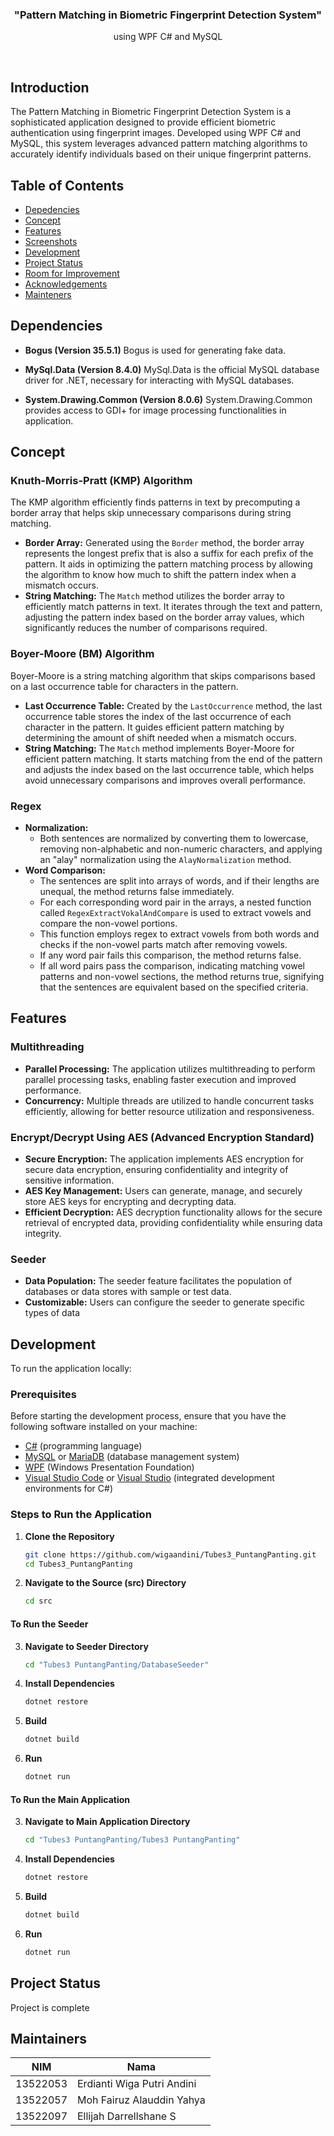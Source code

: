 <p align="center">
    <h3 align="center">"Pattern Matching in Biometric Fingerprint Detection System"</h3>
</p>

<p align="center">using WPF C# and MySQL</p>

<br/>

## Introduction

The Pattern Matching in Biometric Fingerprint Detection System is a sophisticated application designed to provide efficient biometric authentication using fingerprint images. Developed using WPF C# and MySQL, this system leverages advanced pattern matching algorithms to accurately identify individuals based on their unique fingerprint patterns.

## Table of Contents

- [Depedencies](#depedencies)
- [Concept](#concept)
- [Features](#features)
- [Screenshots](#screenshots)
- [Development](#development)
- [Project Status](#project-status)
- [Room for Improvement](#room-for-improvement)
- [Acknowledgements](#acknowledgements)
- [Mainteners](#mainteners)


## Dependencies

- **Bogus (Version 35.5.1)**
  Bogus is used for generating fake data.

- **MySql.Data (Version 8.4.0)**
  MySql.Data is the official MySQL database driver for .NET, necessary for interacting with MySQL databases.

- **System.Drawing.Common (Version 8.0.6)**
  System.Drawing.Common provides access to GDI+ for image processing functionalities in application.


## Concept

### Knuth-Morris-Pratt (KMP) Algorithm

The KMP algorithm efficiently finds patterns in text by precomputing a border array that helps skip unnecessary comparisons during string matching.

- **Border Array:** Generated using the `Border` method, the border array represents the longest prefix that is also a suffix for each prefix of the pattern. It aids in optimizing the pattern matching process by allowing the algorithm to know how much to shift the pattern index when a mismatch occurs.
- **String Matching:** The `Match` method utilizes the border array to efficiently match patterns in text. It iterates through the text and pattern, adjusting the pattern index based on the border array values, which significantly reduces the number of comparisons required.

### Boyer-Moore (BM) Algorithm

Boyer-Moore is a string matching algorithm that skips comparisons based on a last occurrence table for characters in the pattern.

- **Last Occurrence Table:** Created by the `LastOccurrence` method, the last occurrence table stores the index of the last occurrence of each character in the pattern. It guides efficient pattern matching by determining the amount of shift needed when a mismatch occurs.
- **String Matching:** The `Match` method implements Boyer-Moore for efficient pattern matching. It starts matching from the end of the pattern and adjusts the index based on the last occurrence table, which helps avoid unnecessary comparisons and improves overall performance.


### Regex
- **Normalization:**
   - Both sentences are normalized by converting them to lowercase, removing non-alphabetic and non-numeric characters, and applying an "alay" normalization using the `AlayNormalization` method.
- **Word Comparison:**
   - The sentences are split into arrays of words, and if their lengths are unequal, the method returns false immediately.
   - For each corresponding word pair in the arrays, a nested function called `RegexExtractVokalAndCompare` is used to extract vowels and compare the non-vowel portions.
   - This function employs regex to extract vowels from both words and checks if the non-vowel parts match after removing vowels.
   - If any word pair fails this comparison, the method returns false.
   - If all word pairs pass the comparison, indicating matching vowel patterns and non-vowel sections, the method returns true, signifying that the sentences are equivalent based on the specified criteria.


## Features

### Multithreading

- **Parallel Processing:** The application utilizes multithreading to perform parallel processing tasks, enabling faster execution and improved performance.
- **Concurrency:** Multiple threads are utilized to handle concurrent tasks efficiently, allowing for better resource utilization and responsiveness.

### Encrypt/Decrypt Using AES (Advanced Encryption Standard)

- **Secure Encryption:** The application implements AES encryption for secure data encryption, ensuring confidentiality and integrity of sensitive information.
- **AES Key Management:** Users can generate, manage, and securely store AES keys for encrypting and decrypting data.
- **Efficient Decryption:** AES decryption functionality allows for the secure retrieval of encrypted data, providing confidentiality while ensuring data integrity.

### Seeder

- **Data Population:** The seeder feature facilitates the population of databases or data stores with sample or test data.
- **Customizable:** Users can configure the seeder to generate specific types of data


## Development

To run the application locally:

### Prerequisites

Before starting the development process, ensure that you have the following software installed on your machine:

- [C#](https://docs.microsoft.com/en-us/dotnet/csharp/) (programming language)
- [MySQL](https://dev.mysql.com/doc/) or [MariaDB](https://mariadb.org/) (database management system)
- [WPF](https://docs.microsoft.com/en-us/dotnet/desktop/wpf/) (Windows Presentation Foundation)
- [Visual Studio Code](https://code.visualstudio.com/) or [Visual Studio](https://visualstudio.microsoft.com/) (integrated development environments for C#)

### Steps to Run the Application

1. **Clone the Repository**

    ```bash
    git clone https://github.com/wigaandini/Tubes3_PuntangPanting.git
    cd Tubes3_PuntangPanting
    ```

2. **Navigate to the Source (src) Directory**

    ```bash
    cd src
    ```

#### To Run the Seeder

3. **Navigate to Seeder Directory**

    ```bash
    cd "Tubes3 PuntangPanting/DatabaseSeeder"
    ```

4. **Install Dependencies**

    ```bash
    dotnet restore
    ```

5. **Build**

    ```bash
    dotnet build
    ```

6. **Run**

    ```bash
    dotnet run
    ```

#### To Run the Main Application

3. **Navigate to Main Application Directory**

    ```bash
    cd "Tubes3 PuntangPanting/Tubes3 PuntangPanting"
    ```

4. **Install Dependencies**

    ```bash
    dotnet restore
    ```

5. **Build**

    ```bash
    dotnet build
    ```

6. **Run**

    ```bash
    dotnet run
    ```

## Project Status

Project is complete

## Maintainers

| NIM      | Nama                      |
| -------- | ------------------------- |
| 13522053 | Erdianti Wiga Putri Andini|
| 13522057 | Moh Fairuz Alauddin Yahya |
| 13522097 | Ellijah Darrellshane S	   |
